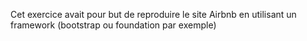 Cet exercice avait pour but de reproduire le site Airbnb en utilisant un framework (bootstrap ou foundation par exemple)
